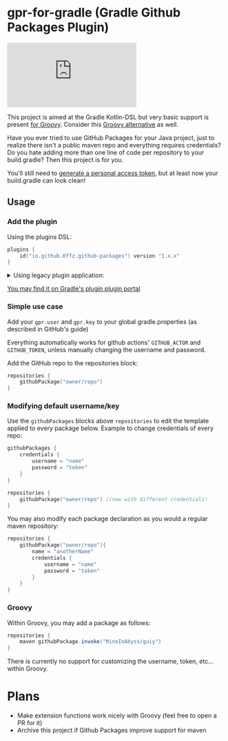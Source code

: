 # gpr-for-gradle (Gradle Github Packages Plugin) 

[![Gradle Plugin Portal](https://badgen.net/maven/v/metadata-url/https/plugins.gradle.org/m2/io/github/0ffz/github-packages/io.github.0ffz.github-packages.gradle.plugin/maven-metadata.xml?label=gradlePluginPortal)](https://plugins.gradle.org/plugin/io.github.0ffz.github-packages)

This project is aimed at the Gradle Kotlin-DSL but very basic support is present [for Groovy](#Groovy). Consider this [Groovy alternative](https://plugins.gradle.org/plugin/io.github.0ffz.github-packages) as well.   

Have you ever tried to use GitHub Packages for your Java project, just to realize there isn't a public maven repo and everything requires credentials? Do you hate adding more than one line of code per repository to your build.gradle? Then this project is for you.

You'll still need to [generate a personal access token](https://docs.github.com/en/packages/using-github-packages-with-your-projects-ecosystem/configuring-gradle-for-use-with-github-packages#authenticating-to-github-packages), but at least now your build.gradle can look clean!

## Usage

### Add the plugin


Using the plugins DSL:

```kotlin
plugins {
    id("io.github.0ffz.github-packages") version "1.x.x"
}
```

<details>
<summary>Using legacy plugin application: </summary>
<p>

```kotlin
buildscript {
  repositories {
    maven {
      url = uri("https://plugins.gradle.org/m2/")
    }
  }
  dependencies {
    classpath("gradle.plugin.io.github.0ffz:gpr-for-gradle:1.x.x")
  }
}

apply(plugin = "io.github.0ffz.github-packages")
```
</p>
</details>

[You may find it on Gradle's plugin plugin portal](https://plugins.gradle.org/plugin/io.github.0ffz.github-packages) 

### Simple use case

Add your `gpr.user` and `gpr.key` to your global gradle.properties (as described in GitHub's guide)

Everything automatically works for github actions' `GITHUB_ACTOR` and `GITHUB_TOKEN`, unless manually changing the username and password.

Add the GitHub repo to the repositories block:

```kotlin
repositories {
    githubPackage("owner/repo")
}
```

### Modifying default username/key

Use the `githubPackages` blocks above `repositories` to edit the template applied to every package below. Example to change credentials of every repo:

```kotlin
githubPackages {
    credentials {
        username = "name"
        password = "token"
    }
}

repositories {
    githubPackage("owner/repo") //now with different credentials!
}
```

You may also modify each package declaration as you would a regular maven repository:

```kotlin
repositories {
    githubPackage("owner/repo"){
        name = "anotherName"
        credentials {
            username = "name"
            password = "token"
        }
    }
}
```

### Groovy

Within Groovy, you may add a package as follows: 

```groovy
repositories {
    maven githubPackage.invoke("MineInAbyss/guiy")
}
```

There is currently no support for customizing the username, token, etc... within Groovy.

# Plans

- Make extension functions work nicely with Groovy (feel free to open a PR for it)
- Archive this project if Github Packages improve support for maven